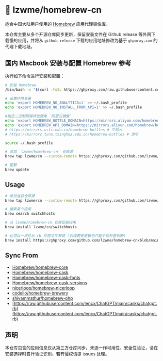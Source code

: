 # 🍡 lzwme/homebrew-cn

适合中国大陆用户使用的 [Homebrew](https://brew.sh) 应用代理镜像库。

本仓库主要从多个开源仓库同步更新，保留安装文件在 Github release 等外网下载慢的应用，并将从 `github release` 下载的应用地址修改为基于 `ghporxy.com` 的代理下载地址。

## 国内 Macbook 安装与配置 Homebrew 参考

执行如下命令进行安装和配置：

```bash
# 安装 Homebrew
/bin/bash -c "$(curl -fsSL https://ghproxy.com/raw.githubusercontent.com/lzwme/homebrew-cn/HEAD/install.sh)"

# 设置环境变量
echo 'export HOMEBREW_NO_ANALYTICS=1' >> ~/.bash_profile
echo 'export HOMEBREW_NO_INSTALL_FROM_API=1' >> ~/.bash_profile

#指定二进制预编译包使用 `阿里云镜像`
echo 'export HOMEBREW_BOTTLE_DOMAIN=https://mirrors.aliyun.com/homebrew/homebrew-bottles' >> ~/.bash_profile
echo 'export HOMEBREW_API_DOMAIN=https://mirrors.aliyun.com/homebrew/homebrew-bottles/api' >> ~/.bash_profile
# https://mirrors.ustc.edu.cn/homebrew-bottles # 中科大
# https://mirrors.tuna.tsinghua.edu.cn/homebrew-bottles # 清华

source ~/.bash_profile

# 添加 `lzwme/homebrew-cn` 仓库源
brew tap lzwme/cn --custom-remote https://ghproxy.com/github.com/lzwme/homebrew-cn

# 更新
brew update
```

## Usage

```bash
# 添加当前仓库源
brew tap lzwme/cn --custom-remote https://ghproxy.com/github.com/lzwme/homebrew-cn

# 搜索某个应用
brew search switchhosts

# 从 lzwme/homebrew-cn 仓库安装应用
brew install lzwme/cn/switchhosts

# 也可以一次性从 rb 应用文件安装 (后续若有更新也只能手动检查判断)
brew install https://ghproxy.com/github.com/lzwme/homebrew-cn/blob/main/Formula/<formula>.rb
```

## Sync From

- [Homebrew/homebrew-core](https://github.com/Homebrew/homebrew-core)
- [Homebrew/homebrew-cask](https://github.com/Homebrew/homebrew-cask)
- [Homebrew/homebrew-cask-fonts](https://github.com/Homebrew/homebrew-cask-fonts)
- [Homebrew/homebrew-cask-versions](https://github.com/Homebrew/homebrew-cask-versions)
- [nicerloop/homebrew-nicerloop](https://github.com/nicerloop/homebrew-nicerloop)
- [codello/homebrew-brewery](https://github.com/codello/homebrew-brewery)
- [shivammathur/homebrew-php](https://github.com/shivammathur/homebrew-php)
- [https://raw.githubusercontent.com/lencx/ChatGPT/main/casks/chatgpt.rb](https://raw.githubusercontent.com/lencx/ChatGPT/main/casks/chatgpt.rb)

## 声明

本仓库包含的应用信息仅从第三方仓库同步，未逐一作可用性、安全性验证，请在安装选择时自行验证识别。若有侵权请提 issues 处理。
